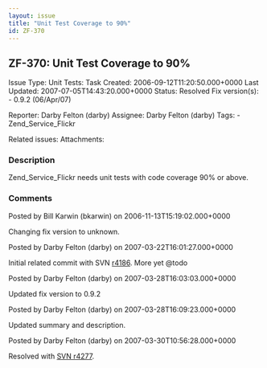 ```yaml
---
layout: issue
title: "Unit Test Coverage to 90%"
id: ZF-370
---
```


ZF-370: Unit Test Coverage to 90%
---------------------------------

 Issue Type: Unit Tests: Task Created: 2006-09-12T11:20:50.000+0000 Last Updated: 2007-07-05T14:43:20.000+0000 Status: Resolved Fix version(s): - 0.9.2 (06/Apr/07)
 
 Reporter:  Darby Felton (darby)  Assignee:  Darby Felton (darby)  Tags: - Zend\_Service\_Flickr
 
 Related issues: 
 Attachments: 
### Description

Zend\_Service\_Flickr needs unit tests with code coverage 90% or above.

 

 

### Comments

Posted by Bill Karwin (bkarwin) on 2006-11-13T15:19:02.000+0000

Changing fix version to unknown.

 

 

Posted by Darby Felton (darby) on 2007-03-22T16:01:27.000+0000

Initial related commit with SVN [r4186](http://framework.zend.com/fisheye/changelog/Zend_Framework/?cs=4186). More yet @todo

 

 

Posted by Darby Felton (darby) on 2007-03-28T16:03:03.000+0000

Updated fix version to 0.9.2

 

 

Posted by Darby Felton (darby) on 2007-03-28T16:09:23.000+0000

Updated summary and description.

 

 

Posted by Darby Felton (darby) on 2007-03-30T10:56:28.000+0000

Resolved with [SVN r4277](http://framework.zend.com/fisheye/changelog/Zend_Framework/?cs=4277).

 

 